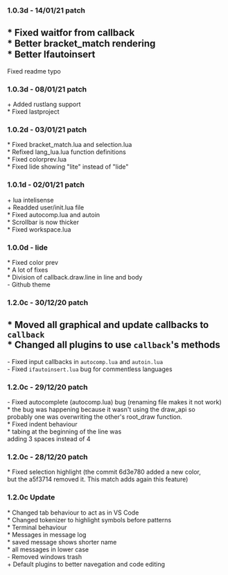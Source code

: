 ### 1.0.3d - 14/01/21 patch
\* Fixed waitfor from callback<br/>
\* Better bracket\_match rendering<br/>
\* Better lfautoinsert<br/>
---
Fixed readme typo<br/>

### 1.0.3d - 08/01/21 patch
\+ Added rustlang support<br/>
\* Fixed lastproject<br/>

### 1.0.2d - 03/01/21 patch
\* Fixed bracket\_match.lua and selection.lua<br/>
\* Refixed lang\_lua.lua function definitions<br/>
\* Fixed colorprev.lua<br/>
\* Fixed lide showing "lite" instead of "lide"

### 1.0.1d - 02/01/21 patch
\+ lua intelisense<br/>
\+ Readded user/init.lua file<br/>
\* Fixed autocomp.lua and autoin<br/>
\* Scrollbar is now thicker<br/>
\* Fixed workspace.lua<br/>

### 1.0.0d - lide
\* Fixed color prev<br/>
\* A lot of fixes<br/>
\* Division of callback.draw.line in line and body<br/>
\- Github theme

### 1.2.0c - 30/12/20 patch
\* Moved all graphical and update callbacks to `callback`<br/>
\* Changed all plugins to use `callback`'s methods<br/>
----
\- Fixed input callbacks in `autocomp.lua` and `autoin.lua`<br/>
\- Fixed `ifautoinsert.lua` bug for commentless languages<br/>

### 1.2.0c - 29/12/20 patch
\- Fixed autocomplete (autocomp.lua) bug (renaming file makes it not work)<br/>
    * the bug was happening because it wasn't using the draw\_api so <br/>
      probably one was overwriting the other's root\_draw function.<br/>
\* Fixed indent behaviour<br/>
    * tabing at the beginning of the line was <br/>
      adding 3 spaces instead of 4

### 1.2.0c - 28/12/20 patch
\* Fixed selection highlight (the commit 6d3e780 added a new color,<br/>
   but the a5f3714 removed it. This match adds again this feature)<br/>

### 1.2.0c Update
\* Changed tab behaviour to act as in VS Code<br/>
\* Changed tokenizer to highlight symbols before patterns<br/>
\* Terminal behaviour<br/>
\* Messages in message log<br/>
    * saved message shows shorter name<br/>
    * all messages in lower case<br/>
\- Removed windows trash<br/>
\+ Default plugins to better navegation and code editing
